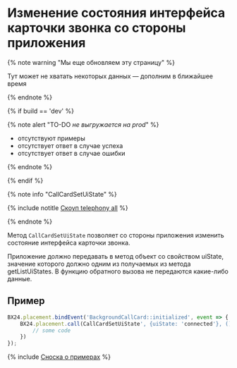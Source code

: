 # Изменение состояния интерфейса карточки звонка со стороны приложения

{% note warning "Мы еще обновляем эту страницу" %}

Тут может не хватать некоторых данных — дополним в ближайшее время

{% endnote %}

{% if build == 'dev' %}

{% note alert "TO-DO _не выгружается на prod_" %}

- отсутствуют примеры
- отсутствует ответ в случае успеха
- отсутствует ответ в случае ошибки

{% endnote %}

{% endif %}

{% note info "CallCardSetUiState" %}

{% include notitle [Скоуп telephony all](../../../telephony/_includes/scope-telephony-all.md) %}

{% endnote %}

Метод `CallCardSetUiState` позволяет со стороны приложения изменить состояние интерфейса карточки звонка.

Приложение должно передавать в метод объект со свойством uiState, значение которого должно одним из получаемых из метода getListUiStates. В функцию обратного вызова не передаются какие-либо данные.

## Пример

```js
BX24.placement.bindEvent('BackgroundCallCard::initialized', event => {
    BX24.placement.call(CallCardSetUiState', {uiState: 'connected'}, () => {
        // some code 
    })
});
```

{% include [Сноска о примерах](../../../../_includes/examples.md) %}